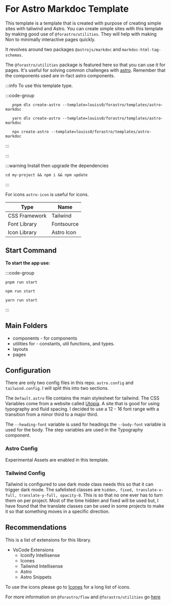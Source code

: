 # For Astro Markdoc Template

[Astro Site]: https://astro.build

This template is a template that is created with purpose of creating simple sites with taliwind and Astro.
You can create simple sites with this template by making good use of `@forastro/utilities`.
They will help with making Non to minimally interactive pages quickly.

It revolves around two packages `@astrojs/markdoc` and `markdoc-html-tag-schemas`.

The `@forastro/utilities` package is featured here so that you can use it for pages.
It's useful for solving common challenges with [astro][Astro Site].
Remember that the components used are in-fact astro components.

:::info To use this template type.

:::code-group

 ```[pnpm] shell
    pnpm dlx create-astro --template=louiss0/forastro/templates/astro-markdoc
 ```

 ```[yarn] shell
    yarn dlx create-astro --template=louiss0/forastro/templates/astro-markdoc
 ```

 ```[npm] shell
    npx create-astro --template=louiss0/forastro/templates/astro-markdoc
 ```

:::

:::

:::warning Install then upgrade the dependencies
  
  ```shell
  cd my-project && npm i && npm update
  ```
  
:::


For icons `astro-icon` is useful for icons.

| Type          | Name       |
| ------------- | ---------- |
| CSS Framework | Tailwind   |
| Font Library  | Fontsource |
| Icon Library  | Astro Icon |

## Start Command

**To start the app use:**

:::code-group

```[pnpm] shell
pnpm run start 
```

```[npm] shell
npm run start 
```

```[yarn] shell
yarn run start 
```

:::

## Main Folders

- components - for components
- utilities for - constants, util functions, and types.
- layouts
- pages  

## Configuration

There are only two config files in this repo. `astro.config` and `tailwind.config`. I will split this into two sections.

The `Default.astro` file contains the main stylesheet for tailwind.
The CSS Variables come from a website called [Utopia](https://utopia.fyi/).
A site that is good for using typography and fluid spacing.
I decided to use a 12 - 16 font range with a transition from a minor third to a major third.

The `--heading-font` variable is used for headings the `--body-font` variable is used for the body.
The step variables are used in the Typography component.

### Astro Config

Experimental Assets are enabled in this template.  

### Tailwind Config

Tailwind is configured to use dark mode class  needs this so that it can trigger dark mode.
The safelisted classes are `hidden, fixed, translate-x-full, translate-y-full, opacity-0`.
This is so that no one ever has to turn them on per project.
Most of the time hidden and fixed will be used but,
I have found that the translate classes can be used in some projects to make it so that something moves in a specific direction.

## Recommendations

This is a list of extensions for this library.

- VsCode Extensions
  - Iconify Intellisense
  - Icones
  - Tailwind Intellisense
  - Astro
  - Astro Snippets

To use the icons please go to [Icones](https://icones.netlify.app/) for a long list of icons.

For more information on `@forastro/flow` and `@forastro/utilities` go [here](https://forastro-docs.onrender.com)  
